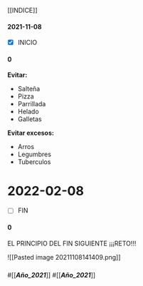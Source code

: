 [[INDICE]]
#### 2021-11-08
- [x] INICIO
#### 0
**Evitar:** 
- Salteña
- Pizza
- Parrillada
- Helado
- Galletas

**Evitar excesos:**
- Arros
- Legumbres
- Tuberculos
       
# 2022-02-08
- [ ] FIN
#### 0 
EL PRINCIPIO DEL FIN
SIGUIENTE ¡¡¡RETO!!!

![[Pasted image 20211108141409.png]]

###
#[[___Año_2021___]]
#[[___Año_2021___]]

